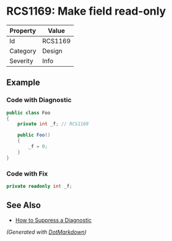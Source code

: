 # RCS1169: Make field read\-only

| Property | Value   |
| -------- | ------- |
| Id       | RCS1169 |
| Category | Design  |
| Severity | Info    |

## Example

### Code with Diagnostic

```csharp
public class Foo
{
    private int _f; // RCS1169

    public Foo()
    {
        _f = 0;
    }
}
```

### Code with Fix

```csharp
private readonly int _f;
```

## See Also

* [How to Suppress a Diagnostic](../HowToConfigureAnalyzers.md#how-to-suppress-a-diagnostic)


*\(Generated with [DotMarkdown](http://github.com/JosefPihrt/DotMarkdown)\)*